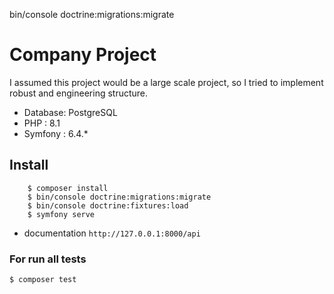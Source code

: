 



bin/console doctrine:migrations:migrate


# Company Project

I assumed this project would be a large scale project, so I tried to implement robust and engineering structure.

- Database: PostgreSQL
- PHP : 8.1
- Symfony : 6.4.*

## Install

        $ composer install
        $ bin/console doctrine:migrations:migrate
        $ bin/console doctrine:fixtures:load
        $ symfony serve

- documentation `http://127.0.0.1:8000/api`

### For run all tests

    $ composer test
